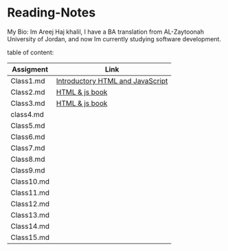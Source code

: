 # Reading-Notes

My Bio: Im Areej Haj khalil, I have a BA translation from AL-Zaytoonah University of Jordan, and now Im currently studying software development.


table of content: 

| Assigment      | Link                                                                                                       |
| -----------    | -----------                                                                                                |  
| Class1.md      |[Introductory HTML and JavaScript](https://github.com/areejhajkhalil/Reading-Notes/blob/main/201/class1.md) |
| Class2.md      |[HTML & js book](https://github.com/areejhajkhalil/Reading-Notes/blob/main/201/class2.md)                   |
| Class3.md      |[HTML & js book](https://github.com/areejhajkhalil/Reading-Notes/blob/main/201/class3.md)                   |
| class4.md      |                                                                                                            |
| Class5.md      |                                                                                                            |
| Class6.md      |                                                                                                            |
| Class7.md      |                                                                                                            |
| Class8.md      |                                                                                                            |
| Class9.md      |                                                                                                            |
| Class10.md     |                                                                                                            |
| Class11.md     |                                                                                                            |
| Class12.md     |                                                                                                            |
| Class13.md     |                                                                                                            |
| Class14.md     |                                                                                                            |
| Class15.md     |                                                                                                            |